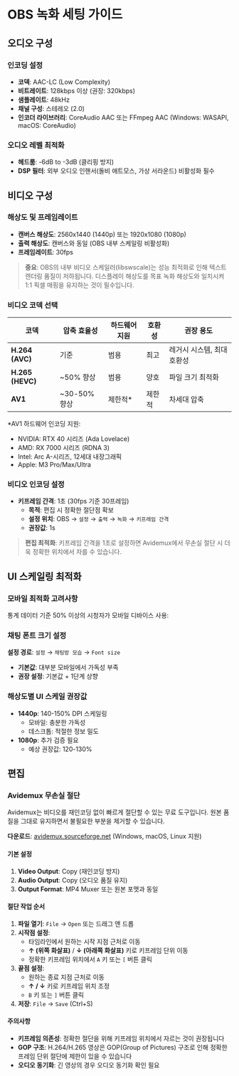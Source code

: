 # OBS 녹화 세팅 가이드

## 오디오 구성

### 인코딩 설정
- **코덱**: AAC-LC (Low Complexity)
- **비트레이트**: 128kbps 이상 (권장: 320kbps)
- **샘플레이트**: 48kHz
- **채널 구성**: 스테레오 (2.0)
- **인코더 라이브러리**: CoreAudio AAC 또는 FFmpeg AAC (Windows: WASAPI, macOS: CoreAudio)

### 오디오 레벨 최적화
- **헤드룸**: -6dB to -3dB (클리핑 방지)
- **DSP 필터**: 외부 오디오 인핸서(돌비 애트모스, 가상 서라운드) 비활성화 필수

## 비디오 구성

### 해상도 및 프레임레이트
- **캔버스 해상도**: 2560x1440 (1440p) 또는 1920x1080 (1080p)
- **출력 해상도**: 캔버스와 동일 (OBS 내부 스케일링 비활성화)
- **프레임레이트**: 30fps

> **중요**: OBS의 내부 비디오 스케일러(libswscale)는 성능 최적화로 인해 텍스트 렌더링 품질이 저하됩니다. 디스플레이 해상도를 목표 녹화 해상도와 일치시켜 1:1 픽셀 매핑을 유지하는 것이 필수입니다.

### 비디오 코덱 선택

| 코덱 | 압축 효율성 | 하드웨어 지원 | 호환성 | 권장 용도 |
|------|------------|-------------|--------|----------|
| **H.264 (AVC)** | 기준 | 범용 | 최고 | 레거시 시스템, 최대 호환성 |
| **H.265 (HEVC)** | ~50% 향상 | 범용 | 양호 | 파일 크기 최적화 |
| **AV1** | ~30-50% 향상 | 제한적* | 제한적 | 차세대 압축 |

*AV1 하드웨어 인코딩 지원:
- NVIDIA: RTX 40 시리즈 (Ada Lovelace)
- AMD: RX 7000 시리즈 (RDNA 3)
- Intel: Arc A-시리즈, 12세대 내장그래픽
- Apple: M3 Pro/Max/Ultra

### 비디오 인코딩 설정
- **키프레임 간격**: 1초 (30fps 기준 30프레임)
  - **목적**: 편집 시 정확한 절단점 확보
  - **설정 위치**: OBS → `설정` → `출력` → `녹화` → `키프레임 간격`
  - **권장값**: 1s 

> **편집 최적화**: 키프레임 간격을 1초로 설정하면 Avidemux에서 무손실 절단 시 더욱 정확한 위치에서 자를 수 있습니다.

## UI 스케일링 최적화

### 모바일 최적화 고려사항
통계 데이터 기준 50% 이상의 시청자가 모바일 디바이스 사용:

### 채팅 폰트 크기 설정
**설정 경로**: `설정` → `채팅방 모습` → `Font size`
- **기본값**: 대부분 모바일에서 가독성 부족
- **권장 설정**: 기본값 + 1단계 상향

### 해상도별 UI 스케일 권장값
- **1440p**: 140-150% DPI 스케일링
  - 모바일: 충분한 가독성
  - 데스크톱: 적절한 정보 밀도
- **1080p**: 추가 검증 필요
  - 예상 권장값: 120-130%

## 편집

### Avidemux 무손실 절단

Avidemux는 비디오를 재인코딩 없이 빠르게 절단할 수 있는 무료 도구입니다. 원본 품질을 그대로 유지하면서 불필요한 부분을 제거할 수 있습니다.

**다운로드**: [avidemux.sourceforge.net](http://avidemux.sourceforge.net/) (Windows, macOS, Linux 지원)

#### 기본 설정
1. **Video Output**: Copy (재인코딩 방지)
2. **Audio Output**: Copy (오디오 품질 유지)
3. **Output Format**: MP4 Muxer 또는 원본 포맷과 동일

#### 절단 작업 순서
1. **파일 열기**: `File` → `Open` 또는 드래그 앤 드롭
2. **시작점 설정**: 
   - 타임라인에서 원하는 시작 지점 근처로 이동
   - **↑ (위쪽 화살표)** / **↓ (아래쪽 화살표)** 키로 키프레임 단위 이동
   - 정확한 키프레임 위치에서 `A` 키 또는 `[` 버튼 클릭
3. **끝점 설정**:
   - 원하는 종료 지점 근처로 이동
   - **↑ / ↓** 키로 키프레임 위치 조정
   - `B` 키 또는 `]` 버튼 클릭
4. **저장**: `File` → `Save` (Ctrl+S)

#### 주의사항
- **키프레임 의존성**: 정확한 절단을 위해 키프레임 위치에서 자르는 것이 권장됩니다
- **GOP 구조**: H.264/H.265 영상은 GOP(Group of Pictures) 구조로 인해 정확한 프레임 단위 절단에 제한이 있을 수 있습니다
- **오디오 동기화**: 긴 영상의 경우 오디오 동기화 확인 필요
